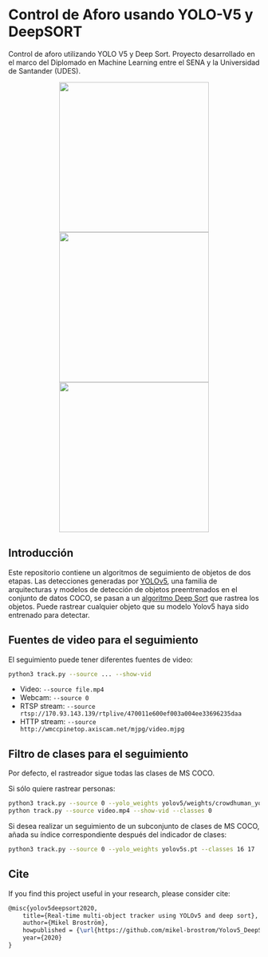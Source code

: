 # Control de Aforo usando YOLO-V5 y DeepSORT
Control de aforo utilizando YOLO V5 y Deep Sort.  Proyecto desarrollado en el marco del Diplomado en Machine Learning entre el SENA y la Universidad de Santander (UDES).

<div align="center">
<p>
<img src="Resultado1.gif" width="300"/> <img src="Resultado2.gif" width="300"/> <img src="Resultado3.gif" width="300"/> 
</p>
</div>


## Introducción

Este repositorio contiene un algoritmos de seguimiento de objetos de dos etapas. Las detecciones generadas por [YOLOv5](https://github.com/ultralytics/yolov5), una familia de arquitecturas y modelos de detección de objetos preentrenados en el conjunto de datos COCO, se pasan a un [algoritmo Deep Sort](https://github.com/ZQPei/deep_sort_pytorch) que rastrea los objetos. Puede rastrear cualquier objeto que su modelo Yolov5 haya sido entrenado para detectar.

## Fuentes de video para el seguimiento

El seguimiento puede tener diferentes fuentes de video:

```bash
python3 track.py --source ... --show-vid
```

- Video:  `--source file.mp4`
- Webcam:  `--source 0`
- RTSP stream:  `--source rtsp://170.93.143.139/rtplive/470011e600ef003a004ee33696235daa`
- HTTP stream:  `--source http://wmccpinetop.axiscam.net/mjpg/video.mjpg`

## Filtro de clases para el seguimiento

Por defecto, el rastreador sigue todas las clases de MS COCO.

Si sólo quiere rastrear personas:

```bash
python3 track.py --source 0 --yolo_weights yolov5/weights/crowdhuman_yolov5m.pt --classes 0
python track.py --source video.mp4 --show-vid --classes 0
```

Si desea realizar un seguimiento de un subconjunto de clases de MS COCO, añada su índice correspondiente después del indicador de clases:

```bash
python3 track.py --source 0 --yolo_weights yolov5s.pt --classes 16 17  # Sigue solo perros y gatos
```

## Cite

If you find this project useful in your research, please consider cite:

```latex
@misc{yolov5deepsort2020,
    title={Real-time multi-object tracker using YOLOv5 and deep sort},
    author={Mikel Broström},
    howpublished = {\url{https://github.com/mikel-brostrom/Yolov5_DeepSort_Pytorch}},
    year={2020}
}
```
